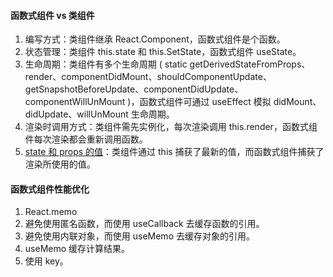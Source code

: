 #### 函数式组件 vs 类组件

1. 编写方式：类组件继承 React.Component，函数式组件是个函数。
2. 状态管理：类组件 this.state 和 this.SetState，函数式组件 useState。
3. 生命周期：类组件有多个生命周期 ( static getDerivedStateFromProps、render、componentDidMount、shouldComponentUpdate、getSnapshotBeforeUpdate、componentDidUpdate、componentWillUnMount )，函数式组件可通过 useEffect 模拟 didMount、didUpdate、willUnMount 生命周期。
4. 渲染时调用方式：类组件需先实例化，每次渲染调用 this.render，函数式组件每次渲染都会重新调用函数。
5. [state 和 props 的值](https://overreacted.io/zh-hans/how-are-function-components-different-from-classes/)：类组件通过 this 捕获了最新的值，而函数式组件捕获了渲染所使用的值。

 

#### 函数式组件性能优化

1. React.memo
2. 避免使用匿名函数，而使用 useCallback 去缓存函数的引用。
3. 避免使用内联对象，而使用 useMemo 去缓存对象的引用。
4. useMemo 缓存计算结果。
5. 使用 key。

